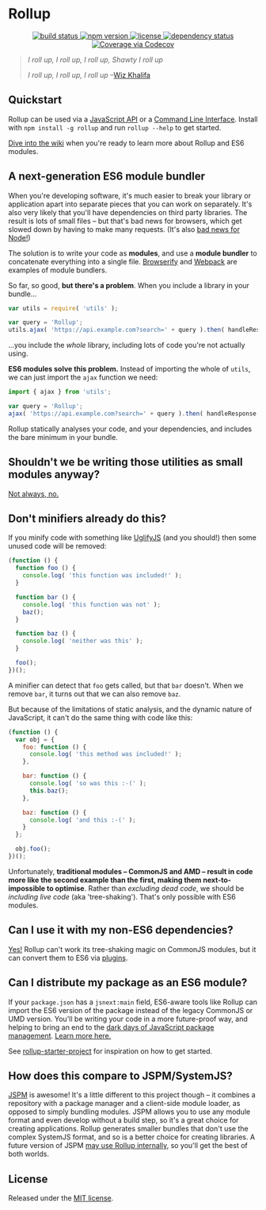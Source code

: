 # Rollup

<p align="center">
  <a href="https://travis-ci.org/rollup/rollup">
    <img src="https://api.travis-ci.org/rollup/rollup.svg?branch=master"
         alt="build status">
  </a>
  <a href="https://npmjs.org/package/rollup">
    <img src="https://img.shields.io/npm/v/rollup.svg"
         alt="npm version">
  </a>
  <a href="https://github.com/rollup/rollup/blob/master/LICENSE.md">
    <img src="https://img.shields.io/npm/l/rollup.svg"
         alt="license">
  </a>
  <a href="https://david-dm.org/rollup/rollup">
    <img src="https://david-dm.org/rollup/rollup.svg"
         alt="dependency status">
  </a>
  <a href="http://codecov.io/github/rollup/rollup?branch=master">
    <img src="http://codecov.io/github/rollup/rollup/coverage.svg?branch=master" alt="Coverage via Codecov" />
  </a>
</p>

> *I roll up, I roll up, I roll up, Shawty I roll up*
>
> *I roll up, I roll up, I roll up*
> &ndash;[Wiz Khalifa](https://www.youtube.com/watch?v=UhQz-0QVmQ0)


## Quickstart

Rollup can be used via a [JavaScript API](https://github.com/rollup/rollup/wiki/JavaScript-API) or a [Command Line Interface](https://github.com/rollup/rollup/wiki/Command-Line-Interface). Install with `npm install -g rollup` and run `rollup --help` to get started.

[Dive into the wiki](https://github.com/rollup/rollup/wiki) when you're ready to learn more about Rollup and ES6 modules.


## A next-generation ES6 module bundler

When you're developing software, it's much easier to break your library or application apart into separate pieces that you can work on separately. It's also very likely that you'll have dependencies on third party libraries. The result is lots of small files – but that's bad news for browsers, which get slowed down by having to make many requests. (It's also [bad news for Node!](https://kev.inburke.com/kevin/node-require-is-dog-slow/))

The solution is to write your code as **modules**, and use a **module bundler** to concatenate everything into a single file. [Browserify](http://browserify.org/) and [Webpack](http://webpack.github.io/) are examples of module bundlers.

So far, so good, **but there's a problem**. When you include a library in your bundle...

```js
var utils = require( 'utils' );

var query = 'Rollup';
utils.ajax( 'https://api.example.com?search=' + query ).then( handleResponse );
```

...you include the *whole* library, including lots of code you're not actually using.

**ES6 modules solve this problem.** Instead of importing the whole of `utils`, we can just import the `ajax` function we need:

```js
import { ajax } from 'utils';

var query = 'Rollup';
ajax( 'https://api.example.com?search=' + query ).then( handleResponse );
```

Rollup statically analyses your code, and your dependencies, and includes the bare minimum in your bundle.


## Shouldn't we be writing those utilities as small modules anyway?

[Not always, no.](https://medium.com/@Rich_Harris/small-modules-it-s-not-quite-that-simple-3ca532d65de4)


## Don't minifiers already do this?

If you minify code with something like [UglifyJS](https://github.com/mishoo/UglifyJS2) (and you should!) then some unused code will be removed:

```js
(function () {
  function foo () {
    console.log( 'this function was included!' );
  }

  function bar () {
    console.log( 'this function was not' );
    baz();
  }

  function baz () {
    console.log( 'neither was this' );
  }

  foo();
})();
```

A minifier can detect that `foo` gets called, but that `bar` doesn't. When we remove `bar`, it turns out that we can also remove `baz`.

But because of the limitations of static analysis, and the dynamic nature of JavaScript, it can't do the same thing with code like this:

```js
(function () {
  var obj = {
    foo: function () {
      console.log( 'this method was included!' );
    },

    bar: function () {
      console.log( 'so was this :-(' );
      this.baz();
    },

    baz: function () {
      console.log( 'and this :-(' );
    }
  };

  obj.foo();
})();
```

Unfortunately, **traditional modules – CommonJS and AMD – result in code more like the second example than the first, making them next-to-impossible to optimise**. Rather than *excluding dead code*, we should be *including live code* (aka 'tree-shaking'). That's only possible with ES6 modules.


## Can I use it with my non-ES6 dependencies?

[Yes!](https://github.com/rollup/rollup/wiki/Bundling-CommonJS-modules) Rollup can't work its tree-shaking magic on CommonJS modules, but it can convert them to ES6 via [plugins](https://github.com/rollup/rollup/wiki/Plugins).


## Can I distribute my package as an ES6 module?

If your `package.json` has a `jsnext:main` field, ES6-aware tools like Rollup can import the ES6 version of the package instead of the legacy CommonJS or UMD version. You'll be writing your code in a more future-proof way, and helping to bring an end to the [dark days of JavaScript package management](https://medium.com/@trek/last-week-i-had-a-small-meltdown-on-twitter-about-npms-future-plans-around-front-end-packaging-b424dd8d367a). [Learn more here.](https://github.com/rollup/rollup/wiki/jsnext:main)

See [rollup-starter-project](https://github.com/eventualbuddha/rollup-starter-project) for inspiration on how to get started.


## How does this compare to JSPM/SystemJS?

[JSPM](http://jspm.io/) is awesome! It's a little different to this project though – it combines a repository with a package manager and a client-side module loader, as opposed to simply bundling modules. JSPM allows you to use any module format and even develop without a build step, so it's a great choice for creating applications. Rollup generates smaller bundles that don't use the complex SystemJS format, and so is a better choice for creating libraries. A future version of JSPM [may use Rollup internally](https://github.com/systemjs/builder/pull/205), so you'll get the best of both worlds.


## License

Released under the [MIT license](https://github.com/rollup/rollup/blob/master/LICENSE.md).
